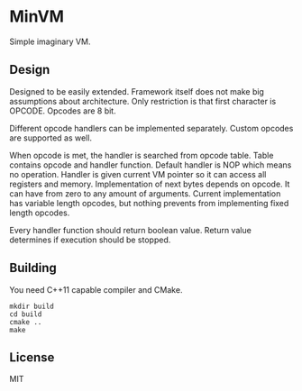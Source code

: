 # MinVM

Simple imaginary VM.


## Design

Designed to be easily extended. Framework itself does not make big assumptions about architecture.
Only restriction is that first character is OPCODE. Opcodes are 8 bit.

Different opcode handlers can be implemented separately. Custom opcodes are supported as well.

When opcode is met, the handler is searched from opcode table. Table contains opcode and handler function.
Default handler is NOP which means no operation.
Handler is given current VM pointer so it can access all registers and memory.
Implementation of next bytes depends on opcode. It can have from zero to any amount of arguments.
Current implementation has variable length opcodes, but nothing prevents from implementing fixed length opcodes.

Every handler function should return boolean value. Return value determines if execution should be stopped.


## Building

You need C++11 capable compiler and CMake.

    mkdir build
    cd build
    cmake ..
    make


## License

MIT
